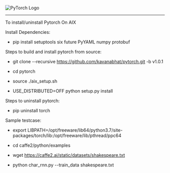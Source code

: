 ![PyTorch Logo](https://github.com/pytorch/pytorch/blob/master/docs/source/_static/img/pytorch-logo-dark.png)

--------------------------------------------------------------------------------

To install/uninstall Pytorch On AIX

Install Dependencies:

- pip install setuptools six future PyYAML numpy protobuf

Steps to build and install pytorch from source:

- git clone --recursive https://github.com/kavanabhat/pytorch.git -b v1.0.1

- cd pytorch

- source ./aix_setup.sh

- USE_DISTRIBUTED=OFF python setup.py install

Steps to uninstall pytorch:

- pip uninstall torch

Sample testcase:

- export LIBPATH=/opt/freeware/lib64/python3.7/site-packages/torch/lib:/opt/freeware/lib/pthread/ppc64 

- cd caffe2/python/examples

- wget https://caffe2.ai/static/datasets/shakespeare.txt

- python char_rnn.py --train_data shakespeare.txt

